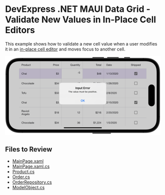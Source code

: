 # DevExpress .NET MAUI Data Grid - Validate New Values in In-Place Cell Editors

This example shows how to validate a new cell value when a user modifies it in an [in-place cell editor](https://docs.devexpress.com/MAUI/403652/data-grid/edit-cell-values#invoke-an-in-place-editor) and moves focus to another cell.

<img src="./img/cell-validation.png"/>

<!-- default file list -->
## Files to Review

* [MainPage.xaml](MainPage.xaml)
* [MainPage.xaml.cs](MainPage.xaml.cs)
* [Product.cs](DataModel/Product.cs)
* [Order.cs](DataModel/Order.cs)
* [OrderRepository.cs](DataModel/OrderRepository.cs)
* [ModelObject.cs](DataModel/ModelObject.cs)
<!-- default file list end -->

